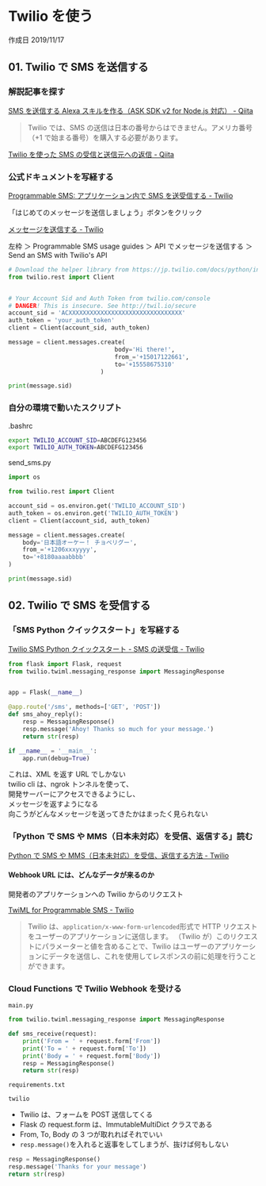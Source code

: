 # Twilio を使う

作成日 2019/11/17

## 01. Twilio で SMS を送信する

### 解説記事を探す

[SMS を送信する Alexa スキルを作る（ASK SDK v2 for Node\.js 対応） \- Qiita](https://qiita.com/twilioforkwc/items/b82583de93a26a5f4f02)

> Twilio では、SMS の送信は日本の番号からはできません。アメリカ番号（+1 で始まる番号）を購入する必要があります。

[Twilio を使った SMS の受信と送信元への返信 \- Qiita](https://qiita.com/you03/items/d3a9505894bb77285e68)

### 公式ドキュメントを写経する

[Programmable SMS: アプリケーション内で SMS を送受信する \- Twilio](https://jp.twilio.com/docs/sms)

「はじめてのメッセージを送信しましょう」ボタンをクリック

[メッセージを送信する \- Twilio](https://jp.twilio.com/docs/sms/send-messages)

左枠 ＞ Programmable SMS usage guides ＞ API でメッセージを送信する ＞ Send an SMS with Twilio's API

```python
# Download the helper library from https://jp.twilio.com/docs/python/install
from twilio.rest import Client


# Your Account Sid and Auth Token from twilio.com/console
# DANGER! This is insecure. See http://twil.io/secure
account_sid = 'ACXXXXXXXXXXXXXXXXXXXXXXXXXXXXXXXX'
auth_token = 'your_auth_token'
client = Client(account_sid, auth_token)

message = client.messages.create(
                              body='Hi there!',
                              from_='+15017122661',
                              to='+15558675310'
                          )

print(message.sid)
```

### 自分の環境で動いたスクリプト

.bashrc

```bash
export TWILIO_ACCOUNT_SID=ABCDEFG123456
export TWILIO_AUTH_TOKEN=ABCDEFG123456
```

send_sms.py

```python
import os

from twilio.rest import Client

account_sid = os.environ.get('TWILIO_ACCOUNT_SID')
auth_token = os.environ.get('TWILIO_AUTH_TOKEN')
client = Client(account_sid, auth_token)

message = client.messages.create(
    body='日本語オーケー！ チョベリグー',
    from_='+1206xxxyyyy',
    to='+8180aaaabbbb'
)

print(message.sid)
```

## 02. Twilio で SMS を受信する

### 「SMS Python クイックスタート」を写経する

[Twilio SMS Python クイックスタート \- SMS の送受信 \- Twilio](https://jp.twilio.com/docs/sms/quickstart/python)

```python
from flask import Flask, request
from twilio.twiml.messaging_response import MessagingResponse


app = Flask(__name__)

@app.route('/sms', methods=['GET', 'POST'])
def sms_ahoy_reply():
    resp = MessagingResponse()
    resp.message('Ahoy! Thanks so much for your message.')
    return str(resp)

if __name__ = '__main__':
    app.run(debug=True)
```

これは、XML を返す URL でしかない \
twilio cli は、ngrok トンネルを使って、\
開発サーバーにアクセスできるようにし、\
メッセージを返すようになる\
向こうがどんなメッセージを送ってきたかはまったく見られない

### 「Python で SMS や MMS（日本未対応）を受信、返信する」読む

[Python で SMS や MMS（日本未対応）を受信、返信する方法 \- Twilio](https://jp.twilio.com/docs/sms/tutorials/how-to-receive-and-reply-python)

#### Webhook URL には、どんなデータが来るのか

開発者のアプリケーションへの Twilio からのリクエスト

[TwiML for Programmable SMS \- Twilio](https://jp.twilio.com/docs/sms/twiml)

> Twilio は、`application/x-www-form-urlencoded`形式で HTTP リクエストをユーザーのアプリケーションに送信します。 （Twilio が）このリクエストにパラメーターと値を含めることで、Twilio はユーザーのアプリケーションにデータを送信し、これを使用してレスポンスの前に処理を行うことができます。

### Cloud Functions で Twilio Webhook を受ける

`main.py`

```python
from twilio.twiml.messaging_response import MessagingResponse

def sms_receive(request):
    print('From = ' + request.form['From'])
    print('To = ' + request.form['To'])
    print('Body = ' + request.form['Body'])
    resp = MessagingResponse()
    return str(resp)
```

`requirements.txt`

```
twilio
```

-   Twilio は、フォームを POST 送信してくる
-   Flask の request.form は、ImmutableMultiDict クラスである
-   From, To, Body の 3 つが取れればそれでいい
-   `resp.message()`を入れると返事をしてしまうが、抜けば何もしない

```python
resp = MessagingResponse()
resp.message('Thanks for your message')
return str(resp)
```
